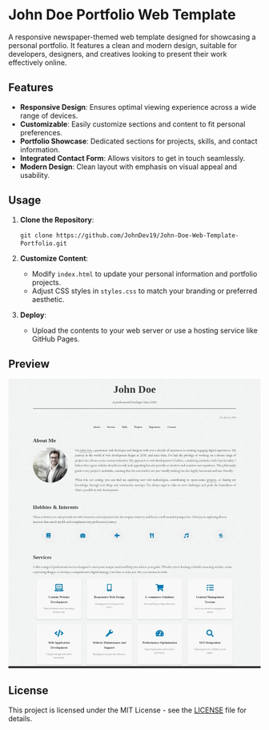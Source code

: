 # John Doe Portfolio Web Template

A responsive newspaper-themed web template designed for showcasing a personal portfolio. It features a clean and modern design, suitable for developers, designers, and creatives looking to present their work effectively online.

## Features

- **Responsive Design**: Ensures optimal viewing experience across a wide range of devices.
- **Customizable**: Easily customize sections and content to fit personal preferences.
- **Portfolio Showcase**: Dedicated sections for projects, skills, and contact information.
- **Integrated Contact Form**: Allows visitors to get in touch seamlessly.
- **Modern Design**: Clean layout with emphasis on visual appeal and usability.

## Usage

1. **Clone the Repository**:
   ```
   git clone https://github.com/JohnDev19/John-Doe-Web-Template-Portfolio.git
   ```

2. **Customize Content**:
   - Modify `index.html` to update your personal information and portfolio projects.
   - Adjust CSS styles in `styles.css` to match your branding or preferred aesthetic.

3. **Deploy**:
   - Upload the contents to your web server or use a hosting service like GitHub Pages.

## Preview

![Portfolio Preview](ss.jpg)

## License

This project is licensed under the MIT License - see the [LICENSE](LICENSE) file for details.
